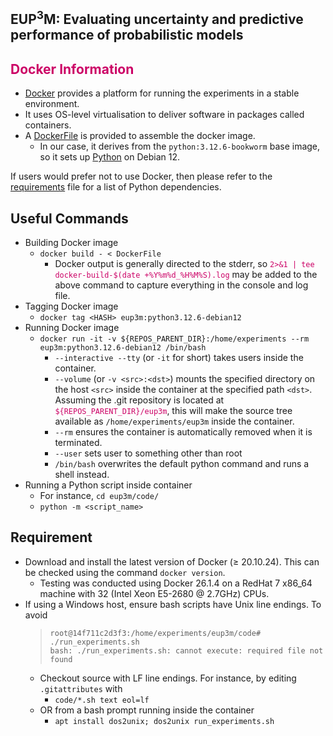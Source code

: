 ## EUP<sup>3</sup>M: Evaluating uncertainty and predictive performance of probabilistic models
## <font color="#cc0066">Docker Information</font>

- [Docker](https://www.docker.com) provides a platform for running the experiments
  in a stable environment.
- It uses OS-level virtualisation to deliver software in packages called containers.
- A [DockerFile](./DockerFile) is provided to assemble the docker image.
  - In our case, it derives from the `python:3.12.6-bookworm` base
    image, so it sets up [Python](https://www.python.org/about/) on Debian 12.

If users would prefer not to use Docker, then please refer to the
[requirements](./requirements-windows-python3.8.txt) file for a list of Python dependencies.


## Useful Commands

- Building Docker image
  - `docker build - < DockerFile`
    - Docker output is generally directed to the stderr, so
      <font color="#cc0066">`2>&1 | tee docker-build-$(date +%Y%m%d_%H%M%S).log`</font> may be added
      to the above command to capture everything in the console and log file.
- Tagging Docker image
  - `docker tag <HASH> eup3m:python3.12.6-debian12`
- Running Docker image
  - `docker run -it -v ${REPOS_PARENT_DIR}:/home/experiments --rm eup3m:python3.12.6-debian12 /bin/bash`
    - `--interactive --tty` (or `-it` for short) takes users inside the container.
    - `--volume` (or `-v <src>:<dst>`) mounts the specified directory on the host
      `<src>` inside the container at the specified path `<dst>`. Assuming the
      .git repository is located at <font color="#cc0066">`${REPOS_PARENT_DIR}/eup3m`</font>, this
      will make the source tree available as `/home/experiments/eup3m` inside the container.
    - `--rm` ensures the container is automatically removed when it is terminated.
    - `--user` sets user to something other than root
    - `/bin/bash` overwrites the default python command and runs a shell instead.
- Running a Python script inside container
  - For instance, `cd eup3m/code/`
  - `python -m <script_name>`


## Requirement

- Download and install the latest version of Docker (&ge; 20.10.24).
  This can be checked using the command `docker version`.
  - Testing was conducted using Docker 26.1.4 on a RedHat 7 x86_64 machine
    with 32 (Intel Xeon E5-2680 @ 2.7GHz) CPUs.
- If using a Windows host, ensure bash scripts have Unix line endings. To avoid
  >     root@14f711c2d3f3:/home/experiments/eup3m/code# ./run_experiments.sh
  >     bash: ./run_experiments.sh: cannot execute: required file not found
  - Checkout source with LF line endings. For instance, by editing `.gitattributes` with
    - `code/*.sh text eol=lf`
  - OR from a bash prompt running inside the container
    - `apt install dos2unix; dos2unix run_experiments.sh`

